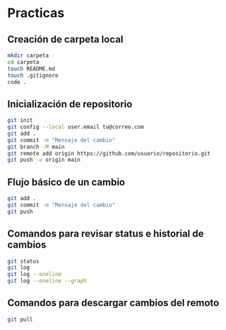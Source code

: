 # Practicas

## Creación de carpeta local

```bash
mkdir carpeta
cd carpeta
touch README.md
touch .gitignore
code .
```

## Inicialización de repositorio

```bash
git init
git config --local user.email tu@correo.com
git add .
git commit -m "Mensaje del cambio"
git branch -M main
git remote add origin https://github.com/usuario/repositorio.git
git push -u origin main
```

## Flujo básico de un cambio

```bash
git add .
git commit -m "Mensaje del cambio"
git push
```

## Comandos para revisar status e historial de cambios

```bash
git status
git log
git log --oneline
git log --oneline --graph
```

## Comandos para descargar cambios del remoto

```bash
git pull
```
